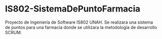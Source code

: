 # IS802-SistemaDePuntoFarmacia
Proyecto de  Ingeniería de Software IS802 UNAH. Se realizara una sistema de puntos para una farmacia donde se utilizara la metodología de desarrollo SCRUM. 
